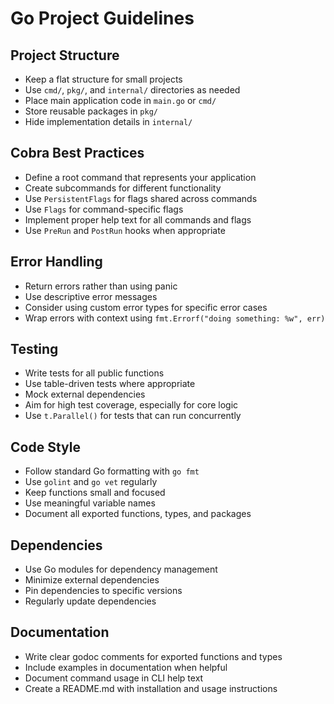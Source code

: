 # Go Project Guidelines

## Project Structure
- Keep a flat structure for small projects
- Use `cmd/`, `pkg/`, and `internal/` directories as needed
- Place main application code in `main.go` or `cmd/`
- Store reusable packages in `pkg/`
- Hide implementation details in `internal/`

## Cobra Best Practices
- Define a root command that represents your application
- Create subcommands for different functionality
- Use `PersistentFlags` for flags shared across commands
- Use `Flags` for command-specific flags
- Implement proper help text for all commands and flags
- Use `PreRun` and `PostRun` hooks when appropriate

## Error Handling
- Return errors rather than using panic
- Use descriptive error messages
- Consider using custom error types for specific error cases
- Wrap errors with context using `fmt.Errorf("doing something: %w", err)`

## Testing
- Write tests for all public functions
- Use table-driven tests where appropriate
- Mock external dependencies
- Aim for high test coverage, especially for core logic
- Use `t.Parallel()` for tests that can run concurrently

## Code Style
- Follow standard Go formatting with `go fmt`
- Use `golint` and `go vet` regularly
- Keep functions small and focused
- Use meaningful variable names
- Document all exported functions, types, and packages

## Dependencies
- Use Go modules for dependency management
- Minimize external dependencies
- Pin dependencies to specific versions
- Regularly update dependencies

## Documentation
- Write clear godoc comments for exported functions and types
- Include examples in documentation when helpful
- Document command usage in CLI help text
- Create a README.md with installation and usage instructions
